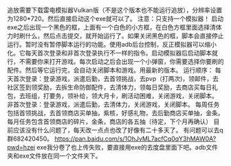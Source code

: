 追放需要下载雷电模拟器Vulkan版（不是这个版本也不能运行追放），分辨率设置为1280*720。然后直接启动这个exe就可以了。
注意：只支持一个模拟器！
启动exe之后出现一个黑色的框，上面有一个白色的小方框，在白色方框里面选择清体力时刷什么，然后点击提交，就开始运行了。如果关闭黑色的框，脚本会直接停止运行。暂时没有暂停脚本运行的功能。使用adb后台控制，反正模拟器可以缩小化。它每天首次登录和非首次登录执行不一样的指令。启动模拟器后启动脚本就行，不需要你来打开游戏。每次启动之后会出现一个小弹窗，你需要选择你要刷的配件。然后等它运行完，会自动关闭脚本和游戏。用最新的版本。
运行顺序：
每天首次登录：登录游戏，派遣后勤，去首领挑战，去pvp（打两次)，领邮件，去社区签到领奖励，去拆生命防御配件，去清体力，领每日奖励，去商店买每日礼包，去班组，打要务，领补给，领大月卡，刷活动困难，关闭游戏，关闭脚本。
非首次登录：登录游戏，派遣后勤，去清体力，关闭游戏，关闭脚本。
每周任务包括首领挑战，去首领商店买单抽，紫核，好感礼物，去后勤商店买单抽，金条。
每月任务包含首领商店的碎片，金条，商店的各五抽（待定，下个月再确认）
目前应该没有什么问题了，每天改一点点也改了好像有二十多天了。
有问题可以去q群682420450。
https://pan.baidu.com/s/1OhJvML7acfCq0qY3hMAW0A?pwd=hzei
exe我分卷了也上传失败，要直接用exe的去度盘里面下吧。adb文件夹和exe文件放在同一个文件夹下。
